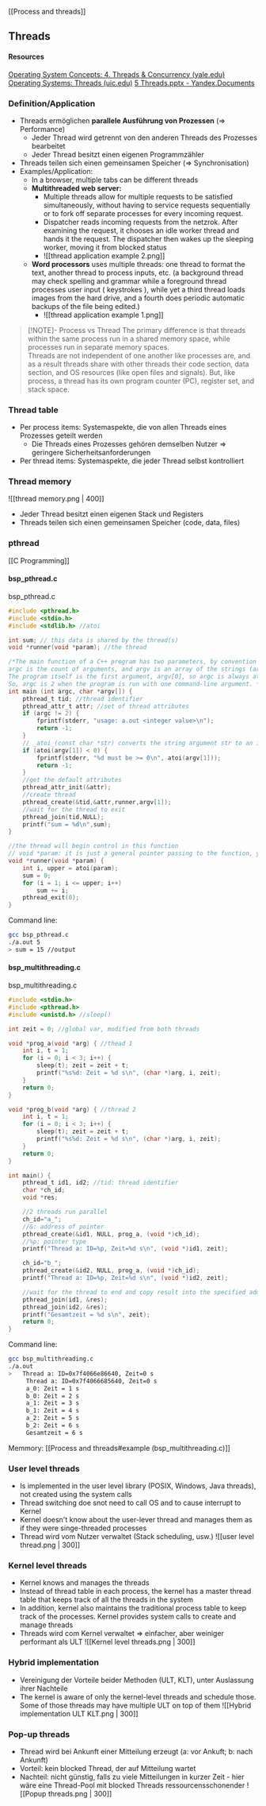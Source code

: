 [[Process and threads]]
## Threads
#### Resources
[Operating System Concepts: 4. Threads & Concurrency (yale.edu)](https://view.officeapps.live.com/op/view.aspx?src=https%3A%2F%2Fcodex.cs.yale.edu%2Favi%2Fos-book%2FOS10%2Fslide-dir%2FPPTX-dir%2Fch4.pptx&wdOrigin=BROWSELINK)
[Operating Systems: Threads (uic.edu)](https://www.cs.uic.edu/~jbell/CourseNotes/OperatingSystems/4_Threads.html)
[5 Threads.pptx - Yandex.Documents](https://docs.yandex.ru/docs/view?url=ya-disk-public%3A%2F%2FCl65XG0DVTm1nBNKaTaPKALbXtzTPynvGQyMPqWpI5Q%3D&name=5%20Threads.pptx)
### Definition/Application
- Threads ermöglichen **parallele Ausführung von Prozessen** (=> Performance)
	- Jeder Thread wird getrennt von den anderen Threads des Prozesses bearbeitet
	- Jeder Thread besitzt einen eigenen Programmzähler
- Threads teilen sich einen gemeinsamen Speicher (=> Synchronisation)
- Examples/Application: 
	- In a browser, multiple tabs can be different threads
	- **Multithreaded web server:** 
		- Multiple threads allow for multiple requests to be satisfied simultaneously, without having to service requests sequentially or to fork off separate processes for every incoming request.
		- Dispatcher reads incoming requests from the netzrok. After examining the request, it chooses an idle worker thread and hands it the request. The dispatcher then wakes up the sleeping worker, moving it from blocked status
		- ![[thread application example 2.png]]
	- **Word processors** uses multiple threads: one thread to format the text, another thread to process inputs, etc. (a background thread may check spelling and grammar while a foreground thread processes user input ( keystrokes ), while yet a third thread loads images from the hard drive, and a fourth does periodic automatic backups of the file being edited.)
		- ![[thread application example 1.png]]
> [!NOTE]- Process vs Thread
> The primary difference is that threads within the same process run in a shared memory space, while processes run in separate memory spaces.  
> Threads are not independent of one another like processes are, and as a result threads share with other threads their code section, data section, and OS resources (like open files and signals). But, like process, a thread has its own program counter (PC), register set, and stack space.

### Thread table
- Per process items: Systemaspekte, die von allen Threads eines Prozesses geteilt werden
	- Die Threads eines Prozesses gehören demselben Nutzer => geringere Sicherheitsanforderungen
- Per thread items: Systemaspekte, die jeder Thread selbst kontrolliert

### Thread memory
![[thread memory.png | 400]]
- Jeder Thread besitzt einen eigenen Stack und Registers
- Threads teilen sich einen gemeinsamen Speicher (code, data, files)

### pthread
[[C Programming]]
#### bsp_pthread.c
bsp_pthread.c
```C
#include <pthread.h>
#include <stdio.h>
#include <stdlib.h> //atoi

int sum; // this data is shared by the thread(s)
void *runner(void *param); //the thread

/*The main function of a C++ program has two parameters, by convention named argc and argv, which give it the command-line arguments used to launch the program.
argc is the count of arguments, and argv is an array of the strings (arg vector).
The program itself is the first argument, argv[0], so argc is always at least 1.
So, argc is 2 when the program is run with one command-line argument. */
int main (int argc, char *argv[]) {
	pthread_t tid; //thread identifier
	pthread_attr_t attr; //set of thread attributes
	if (argc != 2) {
		fprintf(stderr, "usage: a.out <integer value>\n");
		return -1;
	}
	// _atoi_(const char *str) converts the string argument str to an integer (type int)
	if (atoi(argv[1]) < 0) {
		fprintf(stderr, "%d must be >= 0\n", atoi(argv[1]));
		return -1;
	}
	//get the default attributes
	pthread_attr_init(&attr);
	//create thread
	pthread_create(&tid,&attr,runner,argv[1]);
	//wait for the thread to exit
	pthread_join(tid,NULL);
	printf("sum = %d\n",sum);
}

//the thread will begin control in this function
// void *param: it is just a general pointer passing to the function, your function should know what is the actual type of the pointer - and cast it apropriatly before accessing the data
void *runner(void *param) {
	int i, upper = atoi(param);
	sum = 0;
	for (i = 1; i <= upper; i++)
		sum += i;
	pthread_exit(0);
}
```

Command line: 
```bash
gcc bsp_pthread.c
./a.out 5
> sum = 15 //output
```

#### bsp_multithreading.c
bsp_multithreading.c
```C
#include <stdio.h>
#include <pthread.h>
#include <unistd.h> //sleep()

int zeit = 0; //global var, modified from both threads

void *prog_a(void *arg) { //thead 1
	int i, t = 1;
	for (i = 0; i < 3; i++) {
		sleep(t); zeit = zeit + t;
		printf("%s%d: Zeit = %d s\n", (char *)arg, i, zeit);
	}
	return 0;
}

void *prog_b(void *arg) { //thread 2
	int i, t = 1;
	for (i = 0; i < 3; i++) {
		sleep(t); zeit = zeit + t;
		printf("%s%d: Zeit = %d s\n", (char *)arg, i, zeit);
	}
	return 0;
}

int main() {
	pthread_t id1, id2; //tid: thread identifier
	char *ch_id;
	void *res;

	//2 threads run parallel
	ch_id="a_";
	//&: address of pointer
	pthread_create(&id1, NULL, prog_a, (void *)ch_id);
	//%p: pointer type
	printf("Thread a: ID=%p, Zeit=%d s\n", (void *)id1, zeit);

	ch_id="b_";
	pthread_create(&id2, NULL, prog_a, (void *)ch_id);
	printf("Thread a: ID=%p, Zeit=%d s\n", (void *)id2, zeit);

	//wait for the thread to end and copy result into the specified address (here: res)
	pthread_join(id1, &res);
	pthread_join(id2, &res);
	printf("Gesamtzeit = %d s\n", zeit);
	return 0;
}
```

Command line:
```bash
gcc bsp_multithreading.c
./a.out
>	Thread a: ID=0x7f4066e86640, Zeit=0 s
	 Thread a: ID=0x7f4066685640, Zeit=0 s
	 a_0: Zeit = 1 s
	 b_0: Zeit = 2 s
	 a_1: Zeit = 3 s
	 b_1: Zeit = 4 s
	 a_2: Zeit = 5 s
	 b_2: Zeit = 6 s
	 Gesamtzeit = 6 s
```
Memmory: [[Process and threads#example (bsp_multithreading.c)]]

### User level threads
- Is implemented in the user level library (POSIX, Windows, Java threads), not created using the system calls
- Thread switching doe snot need to call OS and to cause interrupt to Kernel
- Kernel doesn't know about the user-lever thread and manages them as if they were singe-threaded processes
- Thread wird vom Nutzer verwaltet (Stack scheduling, usw.)
![[user level thread.png | 300]]
### Kernel level threads
- Kernel knows and manages the threads
- Instead of thread table in each process, the kernel has a master thread table that keeps track of all the threads in the system
- In addition, kernel also maintains the traditional process table to keep track of the processes. Kernel provides system calls to create and manage threads
- Threads wird com Kernel verwaltet => einfacher, aber weiniger performant als ULT
![[Kernel level threads.png | 300]]
### Hybrid implementation
- Vereinigung der Vorteile beider Methoden (ULT, KLT), unter Auslassung ihrer Nachteile
- The kernel is aware of only the kernel-level threads and schedule those. Some of those threads may have multiple ULT on top of them
![[Hybrid implementation ULT KLT.png | 300]]
### Pop-up threads
- Thread wird bei Ankunft einer Mitteilung erzeugt (a: vor Ankuft; b: nach Ankunft)
- Vorteil: kein blocked Thread, der auf Mitteilung wartet
- Nachteil: nicht günstig, falls zu viele Mitteilungen in kurzer Zeit - hier wäre eine Thread-Pool mit blocked Threads ressourcensschonender
![[Popup threads.png | 300]]
